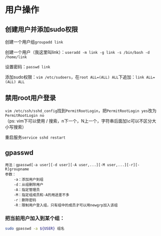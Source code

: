 # 用户操作

## 创建用户并添加sudo权限

创建一个用户组`groupadd link`

创建一个用户（我这里叫link）：`useradd -m link -g link -s /bin/bash -d /home/link`

设置密码：`passwd link`

添加sudo权限：`vim /etc/sudoers`，在`root ALL=(ALL) ALL`下追加：`link ALL=(ALL) ALL`

## 禁用root用户登录

`vim /etc/ssh/sshd_config`找到`PermitRootLogin`，把`PermitRootLogin yes`改为`PermitRootLogin no`  
（ps: vim下可以使用 / 搜索，n下一个，N上一个，字符串后面加\c可以不区分大小写搜索）

重启服务`service sshd restart`

## gpasswd

```
用法：gpasswd[-a user][-d user][-A user,...][-M user,...][-r][-R]groupname
参数：
    -a：添加用户到组
    -d：从组删除用户
    -A：指定管理员
    -M：指定组成员和-A的用途差不多
    -r：删除密码
    -R：限制用户登入组，只有组中的成员才可以用newgrp加入该组 
```

### 把当前用户加入到某个组：

```sh
sudo gpasswd -a ${USER} 组名
```

